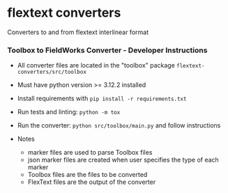 # flextext converters
Converters to and from flextext interlinear format


### Toolbox to FieldWorks Converter - Developer Instructions
* All converter files are located in the "toolbox" package
`flextext-converters/src/toolbox`

* Must have python version >= 3.12.2 installed</li>
* Install requirements with `pip install -r requirements.txt`
* Run tests and linting: `python -m tox`
* Run the converter: `python src/toolbox/main.py` and follow instructions
* Notes
  * marker files are used to parse Toolbox files
  * json marker files are created when user specifies the type of each marker
  * Toolbox files are the files to be converted
  * FlexText files are the output of the converter
